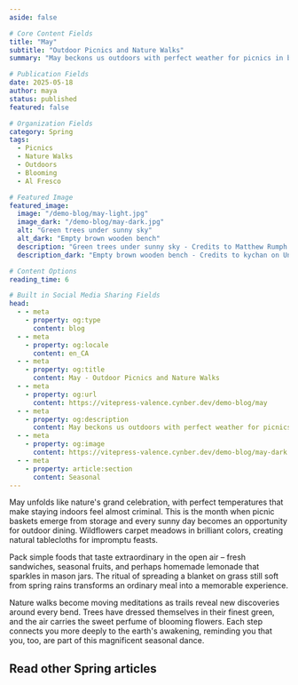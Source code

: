 ```yaml
---
aside: false

# Core Content Fields
title: "May"
subtitle: "Outdoor Picnics and Nature Walks"
summary: "May beckons us outdoors with perfect weather for picnics in blooming meadows and leisurely nature walks. Experience the joy of dining al fresco and connecting with the natural world as spring reaches its peak."

# Publication Fields
date: 2025-05-18
author: maya
status: published
featured: false

# Organization Fields
category: Spring
tags:
  - Picnics
  - Nature Walks
  - Outdoors
  - Blooming
  - Al Fresco

# Featured Image
featured_image:
  image: "/demo-blog/may-light.jpg"
  image_dark: "/demo-blog/may-dark.jpg"
  alt: "Green trees under sunny sky"
  alt_dark: "Empty brown wooden bench"
  description: "Green trees under sunny sky - Credits to Matthew Rumph on Unsplash"
  description_dark: "Empty brown wooden bench - Credits to kychan on Unsplash"

# Content Options
reading_time: 6

# Built in Social Media Sharing Fields
head:
  - - meta
    - property: og:type
      content: blog
  - - meta
    - property: og:locale
      content: en_CA
  - - meta
    - property: og:title
      content: May - Outdoor Picnics and Nature Walks
  - - meta
    - property: og:url
      content: https://vitepress-valence.cynber.dev/demo-blog/may
  - - meta
    - property: og:description
      content: May beckons us outdoors with perfect weather for picnics and nature walks in blooming landscapes.
  - - meta
    - property: og:image
      content: https://vitepress-valence.cynber.dev/demo-blog/may-dark.jpg
  - - meta
    - property: article:section
      content: Seasonal
---
```


<VpvArticleHeader 
    returnLink="/blog-demo"
    returnText="Back to Seasonal Blog"
/>

May unfolds like nature's grand celebration, with perfect temperatures that make staying indoors feel almost criminal. This is the month when picnic baskets emerge from storage and every sunny day becomes an opportunity for outdoor dining. Wildflowers carpet meadows in brilliant colors, creating natural tablecloths for impromptu feasts.

Pack simple foods that taste extraordinary in the open air – fresh sandwiches, seasonal fruits, and perhaps homemade lemonade that sparkles in mason jars. The ritual of spreading a blanket on grass still soft from spring rains transforms an ordinary meal into a memorable experience.

Nature walks become moving meditations as trails reveal new discoveries around every bend. Trees have dressed themselves in their finest green, and the air carries the sweet perfume of blooming flowers. Each step connects you more deeply to the earth's awakening, reminding you that you, too, are part of this magnificent seasonal dance.

## Read other Spring articles

<VpvArticleList
    format="vertical"
    sortOrder="ascending"
    filterCategories="Spring"
    maxCards="2"
    :excludeURLs="[
        '/demo-blog/may'
    ]"
    articlesDataKey="demoBlogData"
  />
